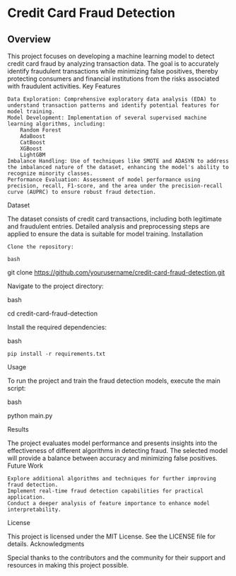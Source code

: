 # Credit Card Fraud Detection
## Overview

This project focuses on developing a machine learning model to detect credit card fraud by analyzing transaction data. The goal is to accurately identify fraudulent transactions while minimizing false positives, thereby protecting consumers and financial institutions from the risks associated with fraudulent activities.
Key Features

    Data Exploration: Comprehensive exploratory data analysis (EDA) to understand transaction patterns and identify potential features for model training.
    Model Development: Implementation of several supervised machine learning algorithms, including:
        Random Forest
        AdaBoost
        CatBoost
        XGBoost
        LightGBM
    Imbalance Handling: Use of techniques like SMOTE and ADASYN to address the imbalanced nature of the dataset, enhancing the model's ability to recognize minority classes.
    Performance Evaluation: Assessment of model performance using precision, recall, F1-score, and the area under the precision-recall curve (AUPRC) to ensure robust fraud detection.

Dataset

The dataset consists of credit card transactions, including both legitimate and fraudulent entries. Detailed analysis and preprocessing steps are applied to ensure the data is suitable for model training.
Installation

    Clone the repository:

    bash

git clone https://github.com/yourusername/credit-card-fraud-detection.git

Navigate to the project directory:

bash

cd credit-card-fraud-detection

Install the required dependencies:

bash

    pip install -r requirements.txt

Usage

To run the project and train the fraud detection models, execute the main script:

bash

python main.py

Results

The project evaluates model performance and presents insights into the effectiveness of different algorithms in detecting fraud. The selected model will provide a balance between accuracy and minimizing false positives.
Future Work

    Explore additional algorithms and techniques for further improving fraud detection.
    Implement real-time fraud detection capabilities for practical application.
    Conduct a deeper analysis of feature importance to enhance model interpretability.

License

This project is licensed under the MIT License. See the LICENSE file for details.
Acknowledgments

Special thanks to the contributors and the community for their support and resources in making this project possible.
